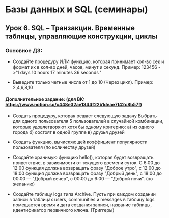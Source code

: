  # Базы данных и SQL (семинары)
## Урок 6. SQL – Транзакции. Временные таблицы, управляющие конструкции, циклы
### Основное ДЗ:

* Создайте процедуру ИЛИ функцию, которая принимает кол-во сек и формат их в кол-во дней, часов, минут и секунд.
Пример: 123456 ->'1 days 10 hours 17 minutes 36 seconds '

* Выведите только четные числа от 1 до 10 (Через цикл).
Пример: 2,4,6,8,10

#### Дополнительное задание:  (для ВК: https://www.notion.so/c448e32ae1344f22b1deae7f42c8b57f)

* Создать процедуру, которая решает следующую задачу
Выбрать для одного пользователя 5 пользователей в случайной комбинации, которые удовлетворяют хотя бы одному критерию:
а) из одного города
б) состоят в одной группе
в) друзья друзей

* Создать функцию, вычисляющей коэффициент популярности пользователя (по количеству друзей)

* Создайте хранимую функцию hello(), которая будет возвращать приветствие, в зависимости от текущего времени суток. С 6:00 до 12:00 функция должна возвращать фразу "Доброе утро", с 12:00 до 18:00 функция должна возвращать фразу "Добрый день", с 18:00 до 00:00 — "Добрый вечер", с 00:00 до 6:00 — "Доброй ночи".
(по желанию)

* Создайте таблицу logs типа Archive. Пусть при каждом создании записи в таблицах users, communities и messages в таблицу logs помещается время и дата создания записи, название таблицы, идентификатор первичного ключа. (Триггеры)